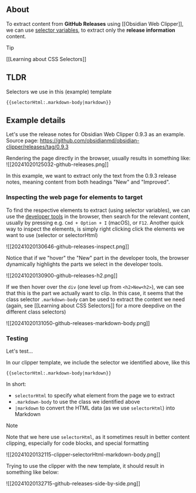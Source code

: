 
## About

To extract content from **GitHub Releases** using [[Obsidian Web Clipper]], we can use [selector variables](https://github.com/obsidianmd/obsidian-clipper?tab=readme-ov-file#selector-variables), to extract only the **release information** content.

> [!TIP]
> [[Learning about CSS Selectors]]

## TLDR

Selectors we use in this (example) template

```text
{{selectorHtml:.markdown-body|markdown}}
```

## Example details

Let's use the release notes for Obsidian Web Clipper 0.9.3 as an example.
Source page: https://github.com/obsidianmd/obsidian-clipper/releases/tag/0.9.3

Rendering the page directly in the browser, usually results in something like:
![[20241020125032-github-releases.png]]

In this example, we want to extract only the text from the 0.9.3 release notes, meaning content from both headings "New" and "Improved".

### Inspecting the web page for elements to target

To find the respective elements to extract (using selector variables), we can use the [developer tools](https://developer.chrome.com/docs/devtools/open) in the browser, then search for the relevant content, usually by pressing e.g. `Cmd + Option + I` (macOS), or `F12`. Another quick way to inspect the elements, is simply right clicking click the elements we want to use (selector or selectorHtml)

![[20241020130646-github-releases-inspect.png]]

Notice that if we "hover" the "New" part in the developer tools, the browser dynamically highlights the parts we select in the developer tools.

![[20241020130900-github-releases-h2.png]]

If we then hover over the `div` (one level up from `<h2>New<h2>`), we can see that this is the part we actually want to clip. In this case, it seems that the class selector `.markdown-body` can be used to extract the content we need (again, see [[Learning about CSS Selectors]] for a more deepdive on the different class selectors)

![[20241020131050-github-releases-markdown-body.png]]


### Testing

Let's test...

In our clipper template, we include the selector we identified above, like this

```text
{{selectorHtml:.markdown-body|markdown}}
```

In short:

- `selectorHtml` to specify what element from the page we to extract
- `.markdown-body` to use the class we identified above
- `|markdown` to convert the HTML data (as we use `selectorHtml`) into Markdown

> [!NOTE]
> Note that we here use `selectorHtml`, as it sometimes result in better content clipping, especially for code blocks, and special formatting

![[20241020132115-clipper-selectorHtml-markdown-body.png]]

Trying to use the clipper with the new template, it should result in something like below:

![[20241020132715-github-releases-side-by-side.png]]